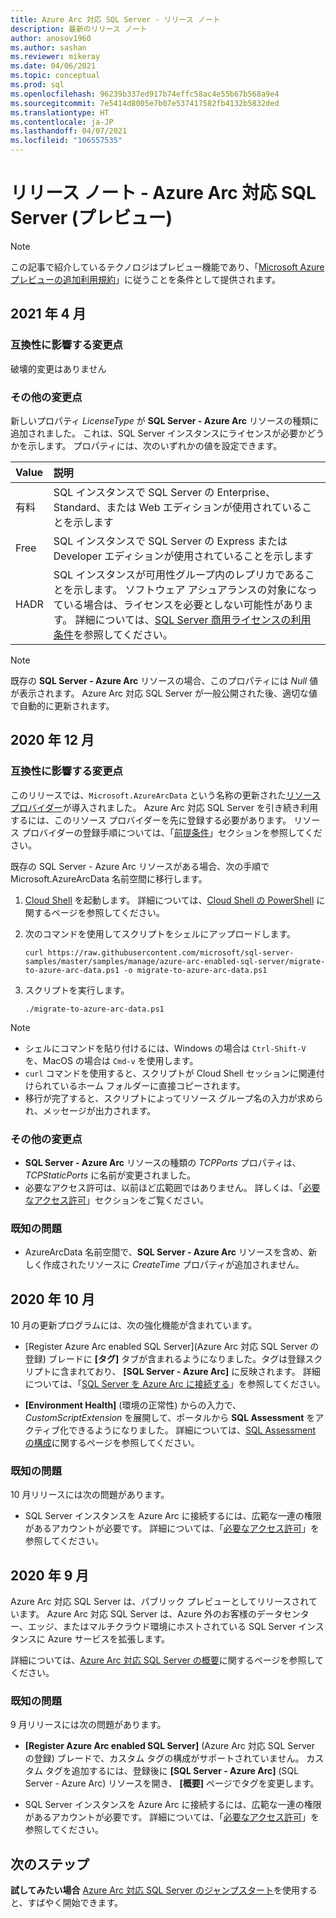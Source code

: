 ```yaml
---
title: Azure Arc 対応 SQL Server - リリース ノート
description: 最新のリリース ノート
author: anosov1960
ms.author: sashan
ms.reviewer: mikeray
ms.date: 04/06/2021
ms.topic: conceptual
ms.prod: sql
ms.openlocfilehash: 96239b337ed917b74effc58ac4e55b67b568a9e4
ms.sourcegitcommit: 7e5414d8005e7b07e537417582fb4132b5832ded
ms.translationtype: HT
ms.contentlocale: ja-JP
ms.lasthandoff: 04/07/2021
ms.locfileid: "106557535"
---
```

# <a name="release-notes---azure-arc-enabled-sql-server-preview"></a>リリース ノート ‐ Azure Arc 対応 SQL Server (プレビュー)

> [!NOTE]
> この記事で紹介しているテクノロジはプレビュー機能であり、「[Microsoft Azure プレビューの追加利用規約](https://azure.microsoft.com/support/legal/preview-supplemental-terms/)」に従うことを条件として提供されます。

## <a name="april-2021"></a>2021 年 4 月

### <a name="breaking-change"></a>互換性に影響する変更点

破壊的変更はありません

### <a name="other-changes"></a>その他の変更点

新しいプロパティ *LicenseType* が **SQL Server - Azure Arc** リソースの種類に追加されました。 これは、SQL Server インスタンスにライセンスが必要かどうかを示します。 プロパティには、次のいずれかの値を設定できます。

| **Value** | **説明** |
|:--|:--|
|有料|SQL インスタンスで SQL Server の Enterprise、Standard、または Web エディションが使用されていることを示します|
|Free|SQL インスタンスで SQL Server の Express または Developer エディションが使用されていることを示します|
|HADR|SQL インスタンスが可用性グループ内のレプリカであることを示します。 ソフトウェア アシュアランスの対象になっている場合は、ライセンスを必要としない可能性があります。 詳細については、[SQL Server 商用ライセンスの利用条件](https://www.microsoft.com/licensing/terms/productoffering/SQLServer/EAEAS)を参照してください。

> [!NOTE]
> 既存の **SQL Server - Azure Arc** リソースの場合、このプロパティには *Null* 値が表示されます。 Azure Arc 対応 SQL Server が一般公開された後、適切な値で自動的に更新されます。

## <a name="december-2020"></a>2020 年 12 月

### <a name="breaking-change"></a>互換性に影響する変更点

このリリースでは、`Microsoft.AzureArcData` という名称の更新された[リソース プロバイダー](/azure/azure-resource-manager/management/azure-services-resource-providers)が導入されました。 Azure Arc 対応 SQL Server を引き続き利用するには、このリソース プロバイダーを先に登録する必要があります。 リソース プロバイダーの登録手順については、「[前提条件](connect.md#prerequisites)」セクションを参照してください。

既存の SQL Server - Azure Arc リソースがある場合、次の手順で Microsoft.AzureArcData 名前空間に移行します。

1. [Cloud Shell](https://shell.azure.com/) を起動します。 詳細については、[Cloud Shell の PowerShell](/azure/cloud-shell/quickstart-powershell) に関するページを参照してください。

2. 次のコマンドを使用してスクリプトをシェルにアップロードします。

    ```console
    curl https://raw.githubusercontent.com/microsoft/sql-server-samples/master/samples/manage/azure-arc-enabled-sql-server/migrate-to-azure-arc-data.ps1 -o migrate-to-azure-arc-data.ps1
    ```
3. スクリプトを実行します。  

    ```console
   ./migrate-to-azure-arc-data.ps1
    ```

> [!NOTE]
> - シェルにコマンドを貼り付けるには、Windows の場合は `Ctrl-Shift-V` を、MacOS の場合は `Cmd-v` を使用します。
> - `curl` コマンドを使用すると、スクリプトが Cloud Shell セッションに関連付けられているホーム フォルダーに直接コピーされます。
> - 移行が完了すると、スクリプトによってリソース グループ名の入力が求められ、メッセージが出力されます。

### <a name="other-changes"></a>その他の変更点

* **SQL Server - Azure Arc** リソースの種類の *TCPPorts* プロパティは、*TCPStaticPorts* に名前が変更されました。
* 必要なアクセス許可は、以前ほど広範囲ではありません。 詳しくは、「[必要なアクセス許可](overview.md#required-permissions)」セクションをご覧ください。

### <a name="known-issues"></a>既知の問題

* AzureArcData 名前空間で、**SQL Server - Azure Arc** リソースを含め、新しく作成されたリソースに *CreateTime* プロパティが追加されません。

## <a name="october-2020"></a>2020 年 10 月

10 月の更新プログラムには、次の強化機能が含まれています。

* [Register Azure Arc enabled SQL Server]\(Azure Arc 対応 SQL Server の登録\) ブレードに **[タグ]** タブが含まれるようになりました。タグは登録スクリプトに含まれており、 **[SQL Server - Azure Arc]** に反映されます。 詳細については、「[SQL Server を Azure Arc に接続する](connect.md)」を参照してください。

* **[Environment Health]** \(環境の正常性\) からの入力で、*CustomScriptExtension* を展開して、ポータルから **SQL Assessment** をアクティブ化できるようになりました。 詳細については、[SQL Assessment の構成](assess.md#run-on-demand-sql-assessment)に関するページを参照してください。

### <a name="known-issues"></a>既知の問題

10 月リリースには次の問題があります。

* SQL Server インスタンスを Azure Arc に接続するには、広範な一連の権限があるアカウントが必要です。 詳細については、「[必要なアクセス許可](overview.md#required-permissions)」を参照してください。

## <a name="september-2020"></a>2020 年 9 月

Azure Arc 対応 SQL Server は、パブリック プレビューとしてリリースされています。 Azure Arc 対応 SQL Server は、Azure 外のお客様のデータセンター、エッジ、またはマルチクラウド環境にホストされている SQL Server インスタンスに Azure サービスを拡張します。

詳細については、[Azure Arc 対応 SQL Server の概要](overview.md)に関するページを参照してください。

### <a name="known-issues"></a>既知の問題

9 月リリースには次の問題があります。

* **[Register Azure Arc enabled SQL Server]** \(Azure Arc 対応 SQL Server の登録\) ブレードで、カスタム タグの構成がサポートされていません。 カスタム タグを追加するには、登録後に **[SQL Server - Azure Arc]** \(SQL Server - Azure Arc\) リソースを開き、 **[概要]** ページでタグを変更します。

* SQL Server インスタンスを Azure Arc に接続するには、広範な一連の権限があるアカウントが必要です。 詳細については、「[必要なアクセス許可](overview.md#required-permissions)」を参照してください。

## <a name="next-steps"></a>次のステップ

**試してみたい場合**  [Azure Arc 対応 SQL Server のジャンプスタート](https://aka.ms/AzureArcSqlServerJumpstart)を使用すると、すばやく開始できます。